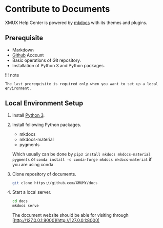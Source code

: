# Contribute to Documents

XMUX Help Center is powered by [mkdocs](https://www.mkdocs.org/) with its themes and plugins.

## Prerequisite

- Markdown
- [Github](https://github.com) Account
- Basic operations of Git repository.
- Installation of Python 3 and Python packages.

!!! note

    The last prerequisite is required only when you want to set up a local environment.

## Local Environment Setup

1. Install [Python 3](https://www.python.org/).
2. Install following Python packages.

    - mkdocs
    - mkdocs-material
    - pygments

    Which usually can be done by `pip3 install mkdocs mkdocs-material pygments` or `conda install -c conda-forge mkdocs mkdocs-material` if you are using conda.

3. Clone repository of documents.

    ```bash
    git clone https://github.com/XMUMY/docs
    ```

4. Start a local server.

    ```bash
    cd docs
    mkdocs serve
    ```

    The document website should be able for visiting through [http://127.0.0.1:8000](http://127.0.0.1:8000)
